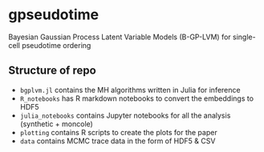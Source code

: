 # gpseudotime
Bayesian Gaussian Process Latent Variable Models (B-GP-LVM) for single-cell pseudotime ordering

## Structure of repo

* `bgplvm.jl` contains the MH algorithms written in Julia for inference
* `R_notebooks` has R markdown notebooks to convert the embeddings to HDF5
* `julia_notebooks` contains Jupyter notebooks for all the analysis (synthetic + moncole)
* `plotting` contains R scripts to create the plots for the paper
* `data` contains MCMC trace data in the form of HDF5 & CSV